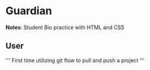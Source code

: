 # Guardian
**Notes**: Student Bio practice with HTML and CSS

## User

'''
First time utilizing git flow to pull and push a project
'''

